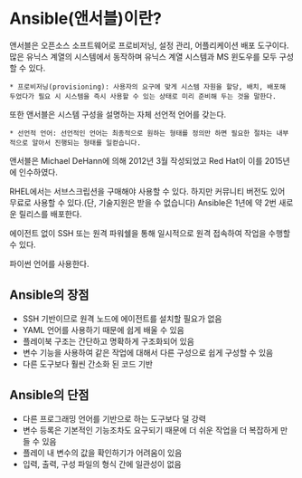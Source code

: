 # Ansible(앤서블)이란?

앤서블은 오픈소스 소프트웨어로 프로비저닝, 설정 관리, 어플리케이션 배포 도구이다. 많은 유닉스 계열의 시스템에서 동작하며 유닉스 계열 시스템과 MS 윈도우를 모두 구성할 수 있다.

    * 프로비저닝(provisioning): 사용자의 요구에 맞게 시스템 자원을 할당, 배치, 배포해 두었다가 필요 시 시스템을 즉시 사용할 수 있는 상태로 미리 준비해 두는 것을 말한다. 

또한 앤서블은 시스템 구성을 설명하는 자체 선언적 언어를 갖는다.

    * 선언적 언어: 선언적인 언어는 최종적으로 원하는 형태를 정의만 하면 필요한 절차는 내부적으로 알아서 진행되는 형태를 일컫습니다.

앤서블은 Michael DeHann에 의해 2012년 3월 작성되었고 Red Hat이 이를 2015년에 인수하였다. 

RHEL에서는 서브스크립션을 구매해야 사용할 수 있다. 하지만 커뮤니티 버전도 있어 무료로 사용할 수 있다.(단, 기술지원은 받을 수 없습니다) Ansible은 1년에 약 2번 새로운 릴리스를 배포한다.

에이전트 없이 SSH 또는 원격 파워쉘을 통해 일시적으로 원격 접속하여 작업을 수행할 수 있다.

파이썬 언어를 사용한다.

## Ansible의 장점

- SSH 기반이므로 원격 노드에 에이전트를 설치할 필요가 없음
- YAML 언어를 사용하기 때문에 쉽게 배울 수 있음
- 플레이북 구조는 간단하고 명확하게 구조화되어 있음
- 변수 기능을 사용하여 같은 작업에 대해서 다른 구성으로 쉽게 구성할 수 있음
- 다른 도구보다 훨씬 간소화 된 코드 기반

## Ansible의 단점

- 다른 프로그래밍 언어를 기반으로 하는 도구보다 덜 강력
- 변수 등록은 기본적인 기능조차도 요구되기 때문에 더 쉬운 작업을 더 복잡하게 만들 수 있음
- 플레이 내 변수의 값을 확인하기가 어려움이 있음
- 입력, 출력, 구성 파일의 형식 간에 일관성이 없음
